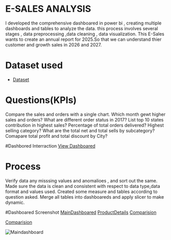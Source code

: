 # E-SALES ANALYSIS 
I developed the comprehensive dashboared in power bi , creating multiple dashboards and tables to analyze the data. this process involves  several stages , data preprocessing ,data cleaning , data visualization.
This E-Sales wants to create an annual report for 2025.So that we can understand thier customer and growth sales in 2026 and 2027.
# Dataset used
- <a href = "https://github.com/Pratiksha280702/Data-Analysis-Dashboared/blob/main/Sample%20-%20Superstore%20(2).csv">Dataset</a>

# Questions(KPIs)
Compare the sales and orders with a single chart.
Which month gewt higher sales and orders?
What are different order status in 2017?
List top 10 states contribution in highest sales?
Percentage of total orders delivered?
Highest selling category?
What are the total net and total sells by subcategory?
Comapare total profit and total discount by City? 

#Dashbored Interraction
<a href="https://github.com/Pratiksha280702/Data-Analysis-Dashboared/blob/main/USS_PROJECT.pbix">View Dashboared</a>

# Process
Verify data any misssing values and anomalioes , and sort out the same.
Made sure the data is clean and consistent with respect to data type,data format and values used.
Created some measure and tables according to question asked.
Merge all tables into dashboareds and apply slicer to make dynamic.

#Dashboared Screenshot
<a href="https://github.com/Pratiksha280702/Data-Analysis-Dashboared/blob/main/Maindashboard.png">MainDashboared</a>
<a href= "https://github.com/Pratiksha280702/Data-Analysis-Dashboared/blob/main/Product%20Details_uss%202.png">ProductDetails</a>
<a href= "https://github.com/Pratiksha280702/Data-Analysis-Dashboared/blob/main/Comparioson_uss3.png">Comparision</a>

<a href= "D:\Power BI SC">Comparision</a>

![Maindashboard](https://github.com/user-attachments/assets/973fe8cc-fba2-41a5-a249-529c3ff1362d)
